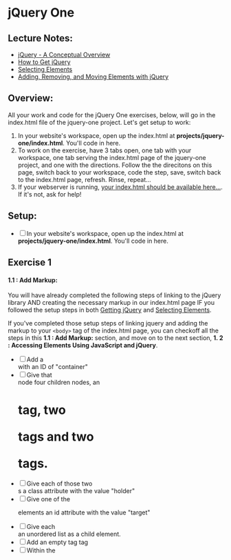 # jQuery One

## Lecture Notes:

*   [jQuery - A Conceptual Overview](notes/jquery1.html)
*   [How to Get jQuery](notes/jquery2.html)
*   [Selecting Elements](notes/jquery3.html)
*   [Adding, Removing, and Moving Elements with jQuery](notes/jquery4.html)


## Overview:

All your work and code for the jQuery One exercises, below, will go in the index.html file of the jquery-one project. Let's get setup to work:

1.  In your website's workspace, open up the index.html at **projects/jquery-one/index.html**. You'll code in here.
2.  To work on the exercise, have 3 tabs open, one tab with your workspace, one tab serving the index.html page of the jquery-one project, and one with the directions. Follow the the direcitons on this page, switch back to your workspace, code the step, save, switch back to the index.html page, refresh. Rinse, repeat...
3.  If your webserver is running, [your index.html should be available here...](index.html). If it's not, ask for help!


## Setup:

*   <input type="checkbox">In your website's workspace, open up the index.html at **projects/jquery-one/index.html**. You'll code in here.

## Exercise 1

#### 1.1 : Add Markup:

You will have already completed the following steps of linking to the jQuery library AND creating the necessary markup in our index.html page IF you followed the setup steps in both [Getting jQuery](notes/jquery2.html#setup) and [Selecting Elements](notes/jquery3.html#setup).

If you've completed those setup steps of linking jquery and adding the markup to your `<body>` tag of the index.html page, you can checkoff all the steps in this **1.1 : Add Markup:** section, and move on to the next section, **1\. 2 : Accessing Elements Using JavaScript and jQuery**.

*   <input type="checkbox">Add a <div> with an ID of "container"
*   <input type="checkbox">Give that <div> node four children nodes, an <h1> tag, two <p> tags and two <div> tags.
*   <input type="checkbox">Give each of those two <div>s a class attribute with the value "holder"
*   <input type="checkbox">Give one of the <p> elements an id attribute with the value "target"
*   <input type="checkbox">Give each <div class="holder"> an unordered list as a child element.
*   <input type="checkbox">Add an empty <script> tag just before the </body> tag. Give it a "src" attribute with the value "[https://code.jquery.com/jquery-2.1.1.js](https://code.jquery.com/jquery-2.1.4.js)"
*   <input type="checkbox">Make sure jQuery is working by typing `jQuery` into the browser console. It should return a function and not throw an error.

#### 1.2 : Accessing Elements Using JavaScript and jQuery:

*   <input type="checkbox">Add a second <script> tag just before the ending </body> tag. Your JavaScript will be written within this <script></script> tag tag
*   <input type="checkbox">Within the <script> tag, create a new variable called "allDIVs" and assign to it a jQuery object containing reference all the <div> tags on the page.
*   <input type="checkbox">assign a jQuery object containing reference all the <ul>s to a variable "allULs"
*   <input type="checkbox">Turn all <p> tags' text blue // hint: [http://api.jquery.com/css/](http://api.jquery.com/css/)
*   <input type="checkbox">turn #container's 'background-color' to 'red'
*   <input type="checkbox">change .holder's 'border' to '1px solid black'

#### 1.3 : Extra Credit:

You haven't been taught how to do this yet, but maybe you can figure it out...

(hint: [http://www.w3schools.com/cssref/css_selectors.asp](http://www.w3schools.com/cssref/css_selectors.asp), [http://api.jquery.com/not/](http://api.jquery.com/not/), [http://www.w3schools.com/css/css_display_visibility.asp](http://www.w3schools.com/css/css_display_visibility.asp))

*   Change every <li> which inside a <ul>'s 'font-weight' to 'bold'
*   Make the <p> tag which does not have an id of "target" disappear

## EXERCISE TWO:

Resource: [Adding, Removing, and Moving Elements](jquery4.html)

#### 2.1 Adding, Removing and Moving Elements

*   Prepend a new <div> with the text "hello" to div#container
*   Append a new <div> with the text "goodbye" to div#container
*   Prepend a new <div> the body, append a new <div> after. How is this different than above?
*   Place a new div#first before the first div.holder
*   Place a new div#last with text after the second div.holder

*   Create a `newDetachedDiv` var which is a jQuery object of a new <div> with some text in it

*   Change some of its css properties. Is it on the page yet?
*   now append it. Is it on the page yet?
*   Run this code: `$('div').remove();` What does it do?
*   Reload the page and do this: $('#container').empty(); How is that different than above

*   What does this code do? `var orphanNode = $('#target').detach();`

*   Now try adding: `$('#container').append(orphanNode);` Why would this be useful?

*   Use the `.find()` method to do something interesting: [http://api.jquery.com/find/](http://api.jquery.com/find/)

*   Play around with the `.parent()` and `.children()` methods: [http://api.jquery.com/](http://api.jquery.com/) // (hint: [CMD + F] and search "parent") // var parentNode = $('#target').parent(); // var childrenNodes = parentNode.children();

### BUILD:

*   Combine setTimeout and/or setInterval with '.css' make various parts of your page change styles over time.
*   Make your own version of [Background Randomizer](http://jenniferdewalt.com/random_background.html) or [Mondrian Maker](http://jenniferdewalt.com/mondrian.html) (hint: [CMD+OPTION+U] to read the source code)

## HOMEWORK

*   Watch more of these [videos about jQuery](https://www.learnhowtoprogram.com/sections/jquery) and try the exercises*   Or try a similar resource [from CodeSchool](https://www.codeschool.com/courses/try-jquery)</section>

</div>
